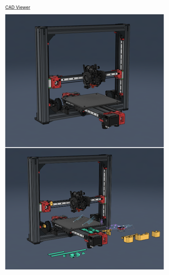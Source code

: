 [CAD Viewer](https://t.ly/YubLk)

![Preview](/Images/prev_printer.png)
![Preview](/Images/prev_printer2.png)
